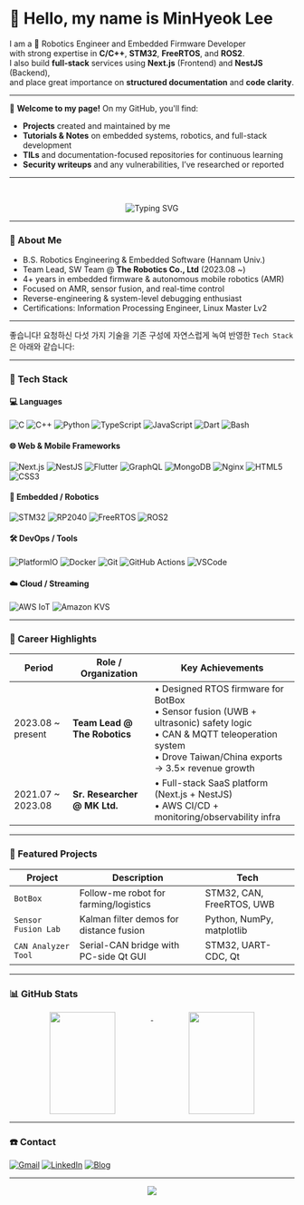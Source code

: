 # 👋 Hello, my name is MinHyeok Lee

I am a 🤖 Robotics Engineer and Embedded Firmware Developer  
with strong expertise in **C/C++**, **STM32**, **FreeRTOS**, and **ROS2**.  
I also build **full-stack** services using **Next.js** (Frontend) and **NestJS** (Backend),  
and place great importance on **structured documentation** and **code clarity**.

---

📌 **Welcome to my page!** On my GitHub, you'll find:

- **Projects** created and maintained by me
- **Tutorials & Notes** on embedded systems, robotics, and full-stack development
- **TILs** and documentation-focused repositories for continuous learning
- **Security writeups** and any vulnerabilities, I’ve researched or reported

---

<br />

<p align="center">
  <img src="https://readme-typing-svg.vercel.app?font=Fira+Code&duration=3000&pause=1000&center=true&vCenter=true&width=435&lines=Embedded+Systems+%7C+STM32;Control+Algorithm+Design;Robot+Firmware+Developer+💻" alt="Typing SVG" />
</p>

---

### 🧩 About Me

- B.S. Robotics Engineering & Embedded Software (Hannam Univ.)
- Team Lead, SW Team @ **The Robotics Co., Ltd** (2023.08 ~)
- 4+ years in embedded firmware & autonomous mobile robotics (AMR)
- Focused on AMR, sensor fusion, and real-time control
- Reverse-engineering & system-level debugging enthusiast
- Certifications: Information Processing Engineer, Linux Master Lv2

---

좋습니다! 요청하신 다섯 가지 기술을 기존 구성에 자연스럽게 녹여 반영한 `Tech Stack`은 아래와 같습니다:

---

### 🔧 Tech Stack

#### 💻 Languages

![C](https://img.shields.io/badge/-C-00599C?style=flat\&logo=c)
![C++](https://img.shields.io/badge/-C++-00599C?style=flat\&logo=c%2B%2B)
![Python](https://img.shields.io/badge/-Python-3776AB?style=flat\&logo=python)
![TypeScript](https://img.shields.io/badge/-TypeScript-3178C6?style=flat\&logo=typescript)
![JavaScript](https://img.shields.io/badge/-JavaScript-F7DF1E?style=flat\&logo=javascript)
![Dart](https://img.shields.io/badge/-Dart-0175C2?style=flat\&logo=dart)
![Bash](https://img.shields.io/badge/-Bash-4EAA25?style=flat\&logo=gnu-bash)

#### 🌐 Web & Mobile Frameworks

![Next.js](https://img.shields.io/badge/-Next.js-000000?style=flat\&logo=nextdotjs)
![NestJS](https://img.shields.io/badge/-NestJS-E0234E?style=flat\&logo=nestjs)
![Flutter](https://img.shields.io/badge/-Flutter-02569B?style=flat\&logo=flutter)
![GraphQL](https://img.shields.io/badge/-GraphQL-E10098?style=flat\&logo=graphql)
![MongoDB](https://img.shields.io/badge/-MongoDB-47A248?style=flat\&logo=mongodb)
![Nginx](https://img.shields.io/badge/-Nginx-009639?style=flat\&logo=nginx)
![HTML5](https://img.shields.io/badge/-HTML5-E34F26?style=flat\&logo=html5)
![CSS3](https://img.shields.io/badge/-CSS3-1572B6?style=flat\&logo=css3)

#### 🔌 Embedded / Robotics

![STM32](https://img.shields.io/badge/-STM32-03234B?style=flat\&logo=stmicroelectronics)
![RP2040](https://img.shields.io/badge/-RP2040-cc0033?style=flat)
![FreeRTOS](https://img.shields.io/badge/-FreeRTOS-505050?style=flat\&logo=freertos)
![ROS2](https://img.shields.io/badge/-ROS2-22314E?style=flat\&logo=ros)

#### 🛠️ DevOps / Tools

![PlatformIO](https://img.shields.io/badge/-PlatformIO-ff6600?style=flat\&logo=platformio)
![Docker](https://img.shields.io/badge/-Docker-2496ED?style=flat\&logo=docker)
![Git](https://img.shields.io/badge/-Git-F05032?style=flat\&logo=git)
![GitHub Actions](https://img.shields.io/badge/-GitHub_Actions-2088FF?style=flat\&logo=githubactions)
![VSCode](https://img.shields.io/badge/-VSCode-007ACC?style=flat\&logo=visual-studio-code)

#### ☁️ Cloud / Streaming

![AWS IoT](https://img.shields.io/badge/-AWS_IoT-FF9900?style=flat\&logo=amazon-aws)
![Amazon KVS](https://img.shields.io/badge/-Kinesis_Video_Stream-FF9900?style=flat\&logo=amazon-aws)

---

### 🚀 Career Highlights

| Period            | Role / Organization          | Key Achievements                                                                                                                                                                  |
| ----------------- | ---------------------------- | --------------------------------------------------------------------------------------------------------------------------------------------------------------------------------- |
| 2023.08 ~ present | **Team Lead @ The Robotics** | • Designed RTOS firmware for BotBox<br>• Sensor fusion (UWB + ultrasonic) safety logic<br>• CAN & MQTT teleoperation system<br>• Drove Taiwan/China exports → 3.5× revenue growth |
| 2021.07 ~ 2023.08 | **Sr. Researcher @ MK Ltd.** | • Full-stack SaaS platform (Next.js + NestJS)<br>• AWS CI/CD + monitoring/observability infra                                                                                     |

---

### 🧠 Featured Projects

| Project             | Description                             | Tech                      |
| ------------------- | --------------------------------------- | ------------------------- |
| `BotBox`            | Follow-me robot for farming/logistics   | STM32, CAN, FreeRTOS, UWB |
| `Sensor Fusion Lab` | Kalman filter demos for distance fusion | Python, NumPy, matplotlib |
| `CAN Analyzer Tool` | Serial-CAN bridge with PC-side Qt GUI   | STM32, UART-CDC, Qt       |

---

### 📊 GitHub Stats

<p align="center"> <a href="https://github.com/anuraghazra/github-readme-stats"> <img align="top" src="https://github-readme-stats-tau-nine-63.vercel.app/api?username=MinHyeok-lee1&show_icons=true&theme=radical&count_private=true&hide_border=true&custom_title=GitHub%20Stats" width="48%" height="180px"/> </a> <a href="https://github.com/anuraghazra/github-readme-stats#top-languages-card"> <img align="top" src="https://github-readme-stats-tau-nine-63.vercel.app/api/top-langs/?username=MinHyeok-lee1&layout=compact&theme=radical&hide_border=true&langs_count=8&custom_title=Most%20Used%20Languages&hide=jupyter%20notebook" width="48%" height="180px"/> </a> </p>

---

### ☎️ Contact

[![Gmail](https://img.shields.io/badge/-minhyeok.lee1@gmail.com-D14836?style=flat&logo=gmail&logoColor=white)](mailto:minhyeok.lee1@gmail.com)
[![LinkedIn](https://img.shields.io/badge/-LinkedIn-0077B5?style=flat&logo=linkedin&logoColor=white)](https://linkedin.com/in/your-profile)
[![Blog](https://img.shields.io/badge/-TIL-black?style=flat&logo=github)](https://kfdd6630.tistory.com/)

---

<p align="center">
  <img src="https://capsule-render.vercel.app/api?type=waving&color=auto&height=120&section=footer"/>
</p>
